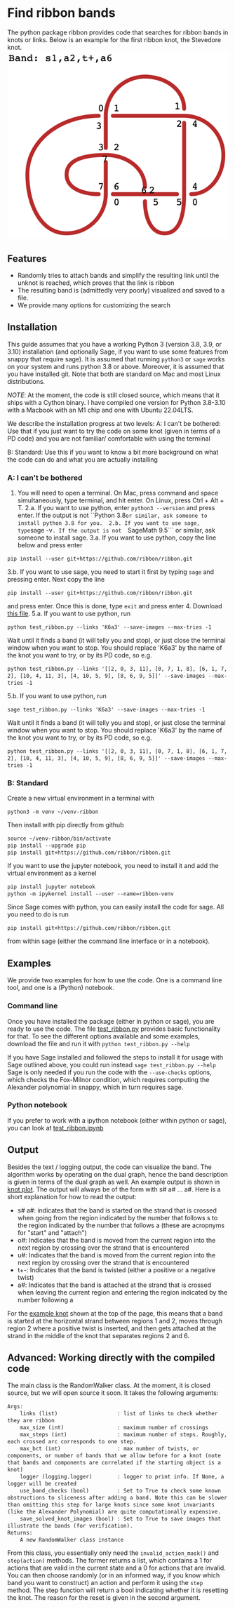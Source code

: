 # Find ribbon bands
The python package ribbon provides code that searches for ribbon bands in knots or links. Below is an example for the first ribbon knot, the Stevedore knot.
![Ribbon plots](/assets/stevedore.png)


## Features
- Randomly tries to attach bands and simplify the resulting link until the unknot is reached, which proves that the link is ribbon
- The resulting band is (admittedly very poorly) visualized and saved to a file.
- We provide many options for customizing the search

## Installation
This guide assumes that you have a working Python 3 (version 3.8, 3.9, or 3.10) installation (and optionally Sage, if you want to use some features from snappy that require sage). It is assumed that running ```python3``` or ```sage``` works on your system and runs python 3.8 or above.  Moreover, it is assumed that you have installed git. Note that both are standard on Mac and most Linux distributions. 

*NOTE*: At the moment, the code is still closed source, which means that it ships with a Cython binary. I have compiled one version for Python 3.8-3.10 with a Macbook with an M1 chip and one with Ubuntu 22.04LTS. 

We describe the installation progress at two levels:
A: I can't be bothered: Use that if you just want to try the code on some knot (given in terms of a PD code) and you are not familiar/ comfortable with using the terminal

B: Standard: Use this if you want to know a bit more background on what the code can do and what you are actually installing

### A: I can't be bothered
1. You will need to open a terminal. On Mac, press command and space simultaneously, type terminal, and hit enter. On Linux, press Ctrl + Alt + T.
2.a. If you want to use python, enter ```python3 --version``` and press enter. If the output is not ``Python 3.8``` or similar, ask someone to install python 3.8 for you. 
2.b. If you want to use sage, type ```sage -v```. If the output is not  ```SageMath 9.5``` or similar, ask someone to install sage.
3.a. If you want to use python, copy the line below and press enter
```console
pip install --user git+https://github.com/ribbon/ribbon.git
```
3.b. If you want to use sage, you need to start it first by typing ```sage``` and pressing enter. Next copy the line 
```console
pip install --user git+https://github.com/ribbon/ribbon.git
```
and press enter. Once this is done, type ```exit``` and press enter
4. Download [this file](/examples/test_ribbon.py).
5.a. If you want to use python, run 
```console
python test_ribbon.py --links 'K6a3' --save-images --max-tries -1 
```
Wait until it finds a band (it will telly you and stop), or just close the terminal window when you want to stop. You should replace 'K6a3' by the name of the knot you want to try, or by its PD code, so e.g.
```console
python test_ribbon.py --links '[[2, 0, 3, 11], [0, 7, 1, 8], [6, 1, 7, 2], [10, 4, 11, 3], [4, 10, 5, 9], [8, 6, 9, 5]]' --save-images --max-tries -1 
```
5.b. If you want to use python, run 
```console
sage test_ribbon.py --links 'K6a3' --save-images --max-tries -1 
```
Wait until it finds a band (it will telly you and stop), or just close the terminal window when you want to stop. You should replace 'K6a3' by the name of the knot you want to try, or by its PD code, so e.g.
```console
python test_ribbon.py --links '[[2, 0, 3, 11], [0, 7, 1, 8], [6, 1, 7, 2], [10, 4, 11, 3], [4, 10, 5, 9], [8, 6, 9, 5]]' --save-images --max-tries -1 
```

### B: Standard
Create a new virtual environment in a terminal with

```console
python3 -m venv ~/venv-ribbon
```

Then install with pip directly from github 
```console
source ~/venv-ribbon/bin/activate
pip install --upgrade pip
pip install git+https://github.com/ribbon/ribbon.git
```

If you want to use the jupyter notebook, you need to install it and add the virtual environment as a kernel
```console
pip install jupyter notebook
python -m ipykernel install --user --name=ribbon-venv
```

Since Sage comes with python,  you can easily install the code for sage. All you need to do is run 
```console
pip install git+https://github.com/ribbon/ribbon.git
```
from within sage (either the command line interface or in a notebook).

## Examples

We provide two examples for how to use the code. One is a command line tool, and one is a (Python) notebook.

### Command line
Once you have installed the package (either in python or sage), you are ready to use the code. The file [test_ribbon.py](/examples/test_ribbon.py) provides basic functionality for that. To see the different options available and some examples, download the file and run it with 
```python test_ribbon.py --help```

If you have Sage installed and followed the steps to install it for usage with Sage outlined above, you could run instead
```sage test_ribbon.py --help```
Sage is only needed if you run the code with the ```--use-checks``` options, which checks the Fox-Milnor condition, which requires computing the Alexander polynomial in snappy, which in turn requires sage.

### Python notebook
If you prefer to work with a ipython notebook (either within python or sage), you can look at [test_ribbon.ipynb](/examples/ribbon_example.ipynb)

## Output 
Besides the text / logging output, the code can visualize the band. The algorithm works by operating on the dual graph, hence the band description is given in terms of the dual graph as well. An example output is shown in [knot plot](/assets/stevedore.png). The output will always be of the form with s# a# ... a#. Here is a short explanation for how to read the output:

* s# a#: indicates that the band is started on the strand that is crossed when going from the region indicated by the number that follows s to the region indicated by the number that follows a (these are acropnyms for "start" and "attach")
* o#:    Indicates that the band is moved from the current region into the next region by crossing over the strand that is encountered
* u#:    Indicates that the band is moved from the current region into the next region by crossing over the strand that is encountered
* t+-:   Indicates that the band is twisted (either a positive or a negative twist)
* a#:    Indicates that the band is attached at the strand that is crossed when leaving the current region and entering the region indicated by the number following a

For the [example knot](/assets/stevedore.png) shown at the top of the page, this means that a band is started at the horizontal strand between regions 1 and 2, moves through region 2 where a positive twist is inserted, and then gets attached at the strand in the middle of the knot that separates regions 2 and 6.

## Advanced: Working directly with the compiled code
The main class is the RandomWalker class. At the moment, it is closed source, but we will open source it soon. It takes the following arguments:
```
Args:
    links (list)                   : list of links to check whether they are ribbon
    max_size (int)                 : maximum number of crossings
    max_steps (int)                : maximum number of steps. Roughly, each crossed arc corresponds to one step.
    max_bct (int)                  : max number of twists, or components, or number of bands that we allow before for a knot (note that bands and components are correlated if the starting object is a knot)
    logger (logging.logger)        : logger to print info. If None, a logger will be created
    use_band_checks (bool)         : Set to True to check some known obstructions to sliceness after adding a band. Note this can be slower than omitting this step for large knots since some knot invariants (like the Alexander Polynomial) are quite computationally expensive.
    save_solved_knot_images (bool) : Set to True to save images that illustrate the bands (for verification).
Returns:
    A new RandomWalker class instance
```
From this class, you essentially only need the ```invalid_action_mask()``` and ```step(action)``` methods. The former returns a list, which contains a 1 for actions that are valid in the current state and a 0 for actions that are invalid. You can then choose randomly (or in an informed way, if you know which band you want to construct) an action and perform it using the ```step``` method. The step function will return a bool indicating whether it is resetting the knot. The reason for the reset is given in the second argument.
